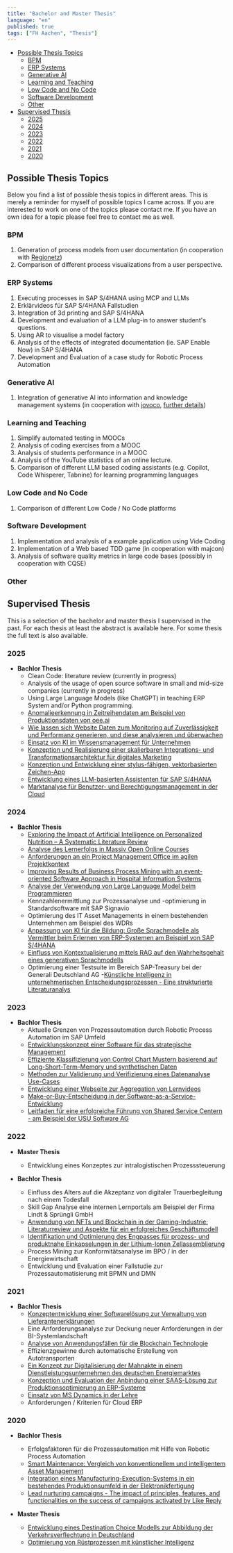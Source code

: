 ```yaml
---
title: "Bachelor and Master Thesis"
language: "en"
published: true
tags: ["FH Aachen", "Thesis"]
---
```


<!--toc:start-->

- [Possible Thesis Topics](#possible-thesis-topics)
  - [BPM](#bpm)
  - [ERP Systems](#erp-systems)
  - [Generative AI](#generative-ai)
  - [Learning and Teaching](#learning-and-teaching)
  - [Low Code and No Code](#low-code-and-no-code)
  - [Software Development](#software-development)
  - [Other](#other)
- [Supervised Thesis](#supervised-thesis)
  - [2025](#2025)
  - [2024](#2024)
  - [2023](#2023)
  - [2022](#2022)
  - [2021](#2021)
  - [2020](#2020)
  <!--toc:end-->

## Possible Thesis Topics

Below you find a list of possible thesis topics in different areas. This is
merely a reminder for myself of possible topics I came across. If you are
interested to work on one of the topics please contact me. If you have an
own idea for a topic please feel free to contact me as well.

### BPM

1. Generation of process models from user documentation (in cooperation with
   [Regionetz](https://www.regionetz.de/))
1. Comparison of different process visualizations from a user perspective.

### ERP Systems

1. Executing processes in SAP S/4HANA using MCP and LLMs
1. Erklärvideos für SAP S/4HANA Fallstudien
1. Integration of 3d printing and SAP S/4HANA
1. Development and evaluation of a LLM plug-in to answer student's questions.
1. Using AR to visualise a model factory
1. Analysis of the effects of integrated documentation (ie. SAP Enable Now) in
   SAP S/4HANA
1. Development and Evaluation of a case study for Robotic Process Automation

### Generative AI

1. Integration of generative AI into information and knowledge management
   systems (in cooperation with [jovoco](https://www.jovoco.io/), [further
   details](topics/ai-knowledge-management))

### Learning and Teaching

1. Simplify automated testing in MOOCs
1. Analysis of coding exercises from a MOOC
1. Analysis of students performance in a MOOC
1. Analysis of the YouTube statistics of an online lecture.
1. Comparison of different LLM based coding assistants (e.g. Copilot, Code
   Whisperer, Tabnine) for learning programming languages

### Low Code and No Code

1. Comparison of different Low Code / No Code platforms

### Software Development

1. Implementation and analysis of a example application using Vide Coding
1. Implementation of a Web based TDD game (in cooperation with majcon)
1. Analysis of software quality metrics in large code bases (possibly in
   cooperation with CQSE)

### Other

## Supervised Thesis

This is a selection of the bachelor and master thesis I supervised in the past.
For each thesis at least the abstract is available here. For some thesis
the full text is also available.

### 2025

- **Bachlor Thesis**
  - Clean Code: literature review (currently in progress)
  - Analysis of the usage of open source software in small and mid-size
    companies (currently in progress)
  - Using Large Language Models (like ChatGPT) in teaching ERP System and/or
    Python programming.
  - [Anomalieerkennung in Zeitreihendaten am Beispiel von Produktionsdaten von
    oee.ai](/teaching/thesis/2025/anomalieerkennung)
  - [Wie lassen sich Website Daten zum Monitoring auf Zuverlässigkeit und
    Performanz generieren, und diese analysieren und
    überwachen](/teaching/thesis/2025/website_monitoring)
  - [Einsatz von KI im Wissensmanagement für
    Unternehmen](/teaching/thesis/2025/ki-wissensmanagement)
  - [Konzeption und Realisierung einer skalierbaren Integrations- und
    Transformationsarchitektur für digitales
    Marketing](/teaching/thesis/2025/integration-transformation-marketing)
  - [Konzeption und Entwicklung einer stylus-fähigen, vektorbasierten
    Zeichen-App](/teaching/thesis/2025/zeichen-app)
  - [Entwicklung eines LLM-basierten Assistenten für SAP
    S/4HANA](/teaching/thesis/2025/llm-s4hana)
  - [Marktanalyse für Benutzer- und Berechtigungsmanagement in der
    Cloud](/teaching/thesis/2025/user-management-cloud)

### 2024

- **Bachlor Thesis**
  - [Exploring the Impact of Artificial Intelligence on Personalized Nutrition
    – A Systematic Literature
    Review](/teaching/thesis/2024/personalized-nutrition)
  - [Analyse des Lernerfolgs in Massiv Open Online
    Courses](/teaching/thesis/2024/mooc-analyse)
  - [Anforderungen an ein Project Management Office im agilen
    Projektkontext](/teaching/thesis/2024/pro-anforderungen)
  - [Improving Results of Business Process Mining with an event-oriented
    Software Approach in Hospital Information
    Systems](/teaching/thesis/2024/process-mining-hospital)
  - [Analyse der Verwendung von Large Language Model beim
    Programmieren](/teaching/thesis/2024/llm-programmieren)
  - Kennzahlenermittlung zur Prozessanalyse und -optimierung in
    Standardsoftware mit SAP Signavio
  - Optimierung des IT Asset Managements in einem bestehenden Unternehmen am
    Beispiel des WDRs
  - [Anpassung von KI für die Bildung: Große Sprachmodelle als Vermittler beim
    Erlernen von ERP-Systemen am Beispiel von SAP
    S/4HANA](/teaching/thesis/2024/llm-saps4)
  - [Einfluss von Kontextualisierung mittels RAG auf den Wahrheitsgehalt eines
    generativen Sprachmodells](/teaching/thesis/2024/llm-wahrheitsgehalt)
  - Optimierung einer Testsuite im Bereich SAP-Treasury bei der Generali
    Deutschland AG -[Künstliche Intelligenz in unternehmerischen
    Entscheidungsprozessen - Eine strukturierte
    Literaturanalys](/teaching/thesis/2024/ki-entscheidungsprozesse)

### 2023

- **Bachlor Thesis**
  - Aktuelle Grenzen von Prozessautomation durch Robotic Process Automation im
    SAP Umfeld
  - [Entwicklungskonzept einer Software für das strategische
    Management](/teaching/thesis/2023/strategisches_management)
  - [Effiziente Klassifizierung von Control Chart Mustern basierend auf
    Long-Short-Term-Memory und synthetischen
    Daten](/teaching/thesis/2023/control_chart_muster)
  - [Methoden zur Validierung und Verifizierung eines Datenanalyse
    Use-Cases](/teaching/thesis/2023/validierung_datenanalyse)
  - [Entwicklung einer Webseite zur Aggregation von
    Lernvideos](/teaching/thesis/2023/video_aggregation)
  - [Make-or-Buy-Entscheidung in der
    Software-as-a-Service-Entwicklung](/teaching/thesis/2023/saas_make_or_buy)
  - [Leitfaden für eine erfolgreiche Führung von Shared Service Centern - am
    Beispiel der USU Software AG](/teaching/thesis/2023/shared_service_center)

### 2022

- **Master Thesis**

  - Entwicklung eines Konzeptes zur intralogistischen Prozesssteuerung

- **Bachlor Thesis**
  - Einfluss des Alters auf die Akzeptanz von digitaler Trauerbegleitung nach
    einem Todesfall
  - Skill Gap Analyse eine internen Lernportals am Beispiel der Firma Lindt &
    Sprüngli GmbH
  - [Anwendung von NFTs und Blockchain in der Gaming-Industrie: Literaturreview
    und Aspekte für ein erfolgreiches
    Geschäftsmodell](/teaching/thesis/2022/nft_gaming)
  - [Identifikation und Optimierung des Engpasses für prozess- und produktnahe
    Einkapselungen in der Lithium-Ionen
    Zellassemblierung](/teaching/thesis/2022/engpass_lithium_ionen)
  - Process Mining zur Konformitätsanalyse im BPO / in der Energiewirtschaft
  - Entwicklung und Evaluation einer Fallstudie zur Prozessautomatisierung mit
    BPMN und DMN

### 2021

- **Bachlor Thesis**
  - [Konzeptentwicklung einer Softwarelösung zur Verwaltung von
    Lieferantenerklärungen](/teaching/thesis/2021/lieferantenerklaerung)
  - Eine Anforderungsanalyse zur Deckung neuer Anforderungen in der
    BI-Systemlandschaft
  - [Analyse von Anwendungsfällen für die Blockchain
    Technologie](/teaching/thesis/2021/blockchain_use_cases)
  - Effizienzgewinne durch automatische Erstellung von Autotransporten
  - [Ein Konzept zur Digitalisierung der Mahnakte in einem
    Dienstleistungsunternehmen des deutschen
    Energiemarktes](/teaching/thesis/2021/mahnakte)
  - [Konzeption und Evaluation der Anbindung einer SAAS-Lösung zur
    Produktionsoptimierung an ERP-Systeme](/teaching/thesis/2021/erp_oee)
  - [Einsatz von MS Dynamics in der
    Lehre](/teaching/thesis/2021/ms_dynamics_lehre)
  - Anforderungen / Kriterien für Cloud ERP

### 2020

- **Bachlor Thesis**

  - Erfolgsfaktoren für die Prozessautomation mit Hilfe von Robotic Process
    Automation
  - [Smart Maintenance: Vergleich von konventionellem und intelligentem Asset
    Management](/teaching/thesis/2020/smart_maintenance)
  - [Integration eines Manufacturing-Execution-Systems in ein bestehendes
    Produktionsumfeld in der
    Elektronikfertigung](/teaching/thesis/2020/mes_elektronikfertigung)
  - [Lead nurturing campaigns - The impact of principles, features, and
    functionalities on the success of campaigns activated by Like
    Reply](/teaching/thesis/2020/lead_nurturing)

- **Master Thesis**
  - [Entwicklung eines Destination Choice Modells zur Abbildung der
    Verkehrsverflechtung in Deutschland](/teaching/thesis/2020/verkehrsmodell)
  - [Optimierung von Rüstprozessen mit künstlicher
    Intelligenz](/teaching/thesis/2020/ruesten_mit_ki)
